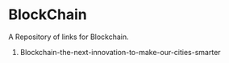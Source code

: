 # BlockChain

A Repository of links for Blockchain.

1) Blockchain-the-next-innovation-to-make-our-cities-smarter
